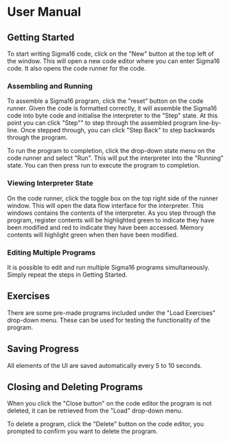 # User Manual
## Getting Started
To start writing Sigma16 code, click on the "New" button at the top left of the window.
This will open a new code editor where you can enter Sigma16 code.
It also opens the code runner for the code.

### Assembling and Running
To assemble a Sigma16 program, click the "reset" button on the code runner.
Given the code is formatted correctly, it will assemble the Sigma16 code into byte code and initialise the interpreter to the "Step" state.
At this point you can click "Step"" to step through the assembled program line-by-line.
Once stepped through, you can click "Step Back" to step backwards through the program.

To run the program to completion, click the drop-down state menu on the code runner and select "Run".
This will put the interpreter into the "Running" state.
You can then press run to execute the program to completion.

### Viewing Interpreter State
On the code runner, click the toggle box on the top right side of the runner window.
This will open the data flow interface for the interpreter.
This windows contains the contents of the interpreter.
As you step through the program, register contents will be highlighted green to indicate they have been modified and red to indicate they have been accessed.
Memory contents will highlight green when then have been modified.

### Editing Multiple Programs
It is possible to edit and run multiple Sigma16 programs simultaneously.
Simply repeat the steps in Getting Started.

## Exercises
There are some pre-made programs included under the "Load Exercises" drop-down menu.
These can be used for testing the functionality of the program.

## Saving Progress
All elements of the UI are saved automatically every 5 to 10 seconds.

## Closing and Deleting Programs
When you click the "Close button" on the code editor the program is not deleted, it can be retrieved from the "Load" drop-down menu.

To delete a program, click the "Delete" button on the code editor, you prompted to confirm you want to delete the program.
